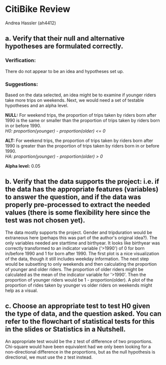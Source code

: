 # CitiBike Review
Andrea Hassler (ah4412)  

## a. Verify that their null and alternative hypotheses are formulated correctly.
### Verification:
There do not appear to be an idea and hypotheses set up.  
### Suggestions: 
Based on the data selected, an idea might be to examine if younger riders take more trips on weekends. Next, we would need a set of testable hypotheses and an alpha level.  

**NULL:** For weekend trips, the proportion of trips taken by riders born after 1990 is the same or smaller than the proportion of trips taken by riders born in or before 1990.  
_H0: proportion(younger) - proportion(older) <= 0_

**ALT:** For weekend trips, the proportion of trips taken by riders born after 1990 is greater than the proportion of trips taken by riders born in or before 1990.  
_HA: proportion(younger) - proportion(older) > 0_

**Alpha level:** 0.05

## b. Verify that the data supports the project: i.e. if the data has the appropriate features (variables) to answer the question, and if the data was properly pre-processed to extract the needed values (there is some flexibility here since the test was not chosen yet).

The data mostly supports the project. Gender and tripduration would be extraneous here (perhaps this was part of the author's original idea?). The only variables needed are starttime and birthyear. It looks like birthyear was correctly transformed to an indicator variable ('>1990') of 0 for born in/before 1990 and 1 for born after 1990. The first plot is a nice visualization of the data, though it still includes weekday information. The next step would be subsetting to only weekends and then calculating the proportion of younger and older riders. The proportion of older riders might be calculated as the mean of the indicator variable for '>1990'. Then the proportion of younger riders would be 1 - proportion(older). A plot of the proportion of rides taken by younger vs older riders on weekends might help as a visual. 

## c. Choose an appropriate test to test H0 given the type of data, and the question asked. You can refer to the flowchart of statistical tests for this in the slides or Statistics in a Nutshell.  

An appropriate test would be the z test of difference of two proportions. Chi-square would have been equivalent had we only been looking for a non-directional difference in the proportions, but as the null hypothesis is directional, we must use the z test instead. 





